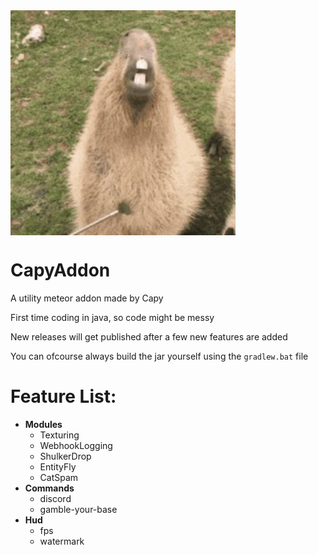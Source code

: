 <img src="./src/main/resources/assets/template/icon.png" align="center" alt="Logo" width="360" height="360">

<a img src="https://img.shields.io/github/downloads/CapyKing10/CapyAddon/total" alt="Downloads"/></a>
<a href="https://dsc.gg/capyking10" img src="https://img.shields.io/badge/CapyAddon_Support-Discord" alt="Discord"/></a>

# CapyAddon

A utility meteor addon made by Capy

First time coding in java, so code might be messy

New releases will get published after a few new features are added

You can ofcourse always build the jar yourself using the `gradlew.bat` file

# Feature List:
- **Modules**
    - Texturing
    - WebhookLogging
    - ShulkerDrop
    - EntityFly
    - CatSpam
- **Commands**
   - discord
   - gamble-your-base
- **Hud**
   - fps
   - watermark
